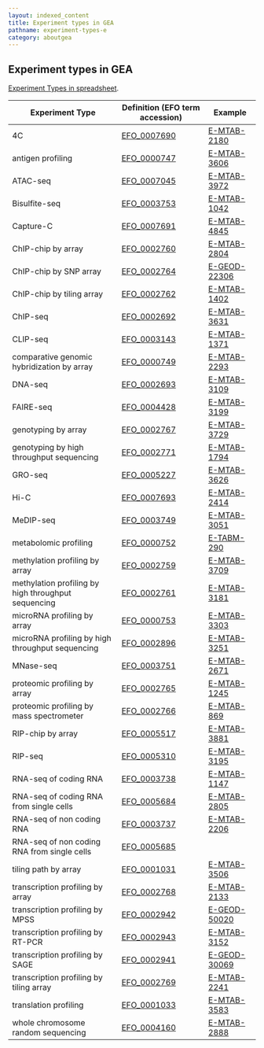 ```yaml
---
layout: indexed_content
title: Experiment types in GEA
pathname: experiment-types-e
category: aboutgea
---
```


## Experiment types in GEA

[Experiment Types in
spreadsheet](https://docs.google.com/spreadsheets/d/1HZs21QDMonbP-vA_5O1R5HiWJjkT8kL3NsVu2GG_kXE/edit#gid=1327621011).


| Experiment Type                                     | Definition (EFO term accession)                       | Example                                                                      |
| --------------------------------------------------- | ----------------------------------------------------- | ---------------------------------------------------------------------------- |
| 4C                                                  | [EFO\_0007690](https://www.ebi.ac.uk/efo/EFO_0007690) | [E-MTAB-2180](https://www.ebi.ac.uk/arrayexpress/experiments/E-MTAB-2180)    |
| antigen profiling                                   | [EFO\_0000747](https://www.ebi.ac.uk/efo/EFO_0000747) | [E-MTAB-3606](https://www.ebi.ac.uk/arrayexpress/experiments/E-MTAB-3606/)   |
| ATAC-seq                                            | [EFO\_0007045](https://www.ebi.ac.uk/efo/EFO_0007045) | [E-MTAB-3972](https://www.ebi.ac.uk/arrayexpress/experiments/E-MTAB-3972)    |
| Bisulfite-seq                                       | [EFO\_0003753](https://www.ebi.ac.uk/efo/EFO_0003753) | [E-MTAB-1042](https://www.ebi.ac.uk/arrayexpress/experiments/E-MTAB-1042/)   |
| Capture-C                                           | [EFO\_0007691](https://www.ebi.ac.uk/efo/EFO_0007691) | [E-MTAB-4845](https://www.ebi.ac.uk/arrayexpress/experiments/E-MTAB-4845)    |
| ChIP-chip by array                                  | [EFO\_0002760](https://www.ebi.ac.uk/efo/EFO_0002760) | [E-MTAB-2804](https://www.ebi.ac.uk/arrayexpress/experiments/E-MTAB-2804)    |
| ChIP-chip by SNP array                              | [EFO\_0002764](https://www.ebi.ac.uk/efo/EFO_0002764) | [E-GEOD-22306](https://www.ebi.ac.uk/arrayexpress/experiments/E-GEOD-22306/) |
| ChIP-chip by tiling array                           | [EFO\_0002762](https://www.ebi.ac.uk/efo/EFO_0002762) | [E-MTAB-1402](https://www.ebi.ac.uk/arrayexpress/experiments/E-MTAB-1402/)   |
| ChIP-seq                                            | [EFO\_0002692](https://www.ebi.ac.uk/efo/EFO_0002692) | [E-MTAB-3631](https://www.ebi.ac.uk/arrayexpress/experiments/E-MTAB-3631/)   |
| CLIP-seq                                            | [EFO\_0003143](https://www.ebi.ac.uk/efo/EFO_0003143) | [E-MTAB-1371](https://www.ebi.ac.uk/arrayexpress/experiments/E-MTAB-1371/)   |
| comparative genomic hybridization by array          | [EFO\_0000749](https://www.ebi.ac.uk/efo/EFO_0000749) | [E-MTAB-2293](https://www.ebi.ac.uk/arrayexpress/experiments/E-MTAB-2293/)   |
| DNA-seq                                             | [EFO\_0002693](https://www.ebi.ac.uk/efo/EFO_0002693) | [E-MTAB-3109](https://www.ebi.ac.uk/arrayexpress/experiments/E-MTAB-3109/)   |
| FAIRE-seq                                           | [EFO\_0004428](https://www.ebi.ac.uk/efo/EFO_0004428) | [E-MTAB-3199](https://www.ebi.ac.uk/arrayexpress/experiments/E-MTAB-3199)    |
| genotyping by array                                 | [EFO\_0002767](https://www.ebi.ac.uk/efo/EFO_0002767) | [E-MTAB-3729](https://www.ebi.ac.uk/arrayexpress/experiments/E-MTAB-3729)    |
| genotyping by high throughput sequencing            | [EFO\_0002771](https://www.ebi.ac.uk/efo/EFO_0002771) | [E-MTAB-1794](https://www.ebi.ac.uk/arrayexpress/experiments/E-MTAB-1794/)   |
| GRO-seq                                             | [EFO\_0005227](https://www.ebi.ac.uk/efo/EFO_0005227) | [E-MTAB-3626](https://www.ebi.ac.uk/arrayexpress/experiments/E-MTAB-3626)    |
| Hi-C                                                | [EFO\_0007693](https://www.ebi.ac.uk/efo/EFO_0007693) | [E-MTAB-2414](https://www.ebi.ac.uk/arrayexpress/experiments/E-MTAB-2414)    |
| MeDIP-seq                                           | [EFO\_0003749](https://www.ebi.ac.uk/efo/EFO_0003749) | [E-MTAB-3051](https://www.ebi.ac.uk/arrayexpress/experiments/E-MTAB-3051/)   |
| metabolomic profiling                               | [EFO\_0000752](https://www.ebi.ac.uk/efo/EFO_0000752) | [E-TABM-290](https://www.ebi.ac.uk/arrayexpress/experiments/E-TABM-290/)     |
| methylation profiling by array                      | [EFO\_0002759](https://www.ebi.ac.uk/efo/EFO_0002759) | [E-MTAB-3709](https://www.ebi.ac.uk/arrayexpress/experiments/E-MTAB-3709)    |
| methylation profiling by high throughput sequencing | [EFO\_0002761](https://www.ebi.ac.uk/efo/EFO_0002761) | [E-MTAB-3181](https://www.ebi.ac.uk/arrayexpress/experiments/E-MTAB-3181/)   |
| microRNA profiling by array                         | [EFO\_0000753](https://www.ebi.ac.uk/efo/EFO_0000753) | [E-MTAB-3303](https://www.ebi.ac.uk/arrayexpress/experiments/E-MTAB-3303/)   |
| microRNA profiling by high throughput sequencing    | [EFO\_0002896](https://www.ebi.ac.uk/efo/EFO_0002896) | [E-MTAB-3251](https://www.ebi.ac.uk/arrayexpress/experiments/E-MTAB-3251/)   |
| MNase-seq                                           | [EFO\_0003751](https://www.ebi.ac.uk/efo/EFO_0003751) | [E-MTAB-2671](https://www.ebi.ac.uk/arrayexpress/experiments/E-MTAB-2671/)   |
| proteomic profiling by array                        | [EFO\_0002765](https://www.ebi.ac.uk/efo/EFO_0002765) | [E-MTAB-1245](https://www.ebi.ac.uk/arrayexpress/experiments/E-MTAB-1245/)   |
| proteomic profiling by mass spectrometer            | [EFO\_0002766](https://www.ebi.ac.uk/efo/EFO_0002766) | [E-MTAB-869](https://www.ebi.ac.uk/arrayexpress/experiments/E-MTAB-869)      |
| RIP-chip by array                                   | [EFO\_0005517](https://www.ebi.ac.uk/efo/EFO_0005517) | [E-MTAB-3881](https://www.ebi.ac.uk/arrayexpress/experiments/E-MTAB-3881/)   |
| RIP-seq                                             | [EFO\_0005310](https://www.ebi.ac.uk/efo/EFO_0005310) | [E-MTAB-3195](https://www.ebi.ac.uk/arrayexpress/experiments/E-MTAB-3195/)   |
| RNA-seq of coding RNA                               | [EFO\_0003738](https://www.ebi.ac.uk/efo/EFO_0003738) | [E-MTAB-1147](https://www.ebi.ac.uk/arrayexpress/experiments/E-MTAB-1147/)   |
| RNA-seq of coding RNA from single cells             | [EFO\_0005684](https://www.ebi.ac.uk/efo/EFO_0005684) | [E-MTAB-2805](https://www.ebi.ac.uk/arrayexpress/experiments/E-MTAB-2805/)   |
| RNA-seq of non coding RNA                           | [EFO\_0003737](https://www.ebi.ac.uk/efo/EFO_0003737) | [E-MTAB-2206](https://www.ebi.ac.uk/arrayexpress/experiments/E-MTAB-2206/)   |
| RNA-seq of non coding RNA from single cells         | [EFO\_0005685](https://www.ebi.ac.uk/efo/EFO_0005685) |                                                                              |
| tiling path by array                                | [EFO\_0001031](https://www.ebi.ac.uk/efo/EFO_0001031) | [E-MTAB-3506](https://www.ebi.ac.uk/arrayexpress/experiments/E-MTAB-3506/)   |
| transcription profiling by array                    | [EFO\_0002768](https://www.ebi.ac.uk/efo/EFO_0002768) | [E-MTAB-2133](https://www.ebi.ac.uk/arrayexpress/experiments/E-MTAB-2133/)   |
| transcription profiling by MPSS                     | [EFO\_0002942](https://www.ebi.ac.uk/efo/EFO_0002942) | [E-GEOD-50020](https://www.ebi.ac.uk/arrayexpress/experiments/E-GEOD-50020/) |
| transcription profiling by RT-PCR                   | [EFO\_0002943](https://www.ebi.ac.uk/efo/EFO_0002943) | [E-MTAB-3152](https://www.ebi.ac.uk/arrayexpress/experiments/E-MTAB-3152/)   |
| transcription profiling by SAGE                     | [EFO\_0002941](https://www.ebi.ac.uk/efo/EFO_0002941) | [E-GEOD-30069](https://www.ebi.ac.uk/arrayexpress/experiments/E-GEOD-30069/) |
| transcription profiling by tiling array             | [EFO\_0002769](https://www.ebi.ac.uk/efo/EFO_0002769) | [E-MTAB-2241](https://www.ebi.ac.uk/arrayexpress/experiments/E-MTAB-2241/)   |
| translation profiling                               | [EFO\_0001033](https://www.ebi.ac.uk/efo/EFO_0001033) | [E-MTAB-3583](https://www.ebi.ac.uk/arrayexpress/experiments/E-MTAB-3583/)   |
| whole chromosome random sequencing                  | [EFO\_0004160](https://www.ebi.ac.uk/efo/EFO_0004160) | [E-MTAB-2888](https://www.ebi.ac.uk/arrayexpress/experiments/E-MTAB-2888/)   |
